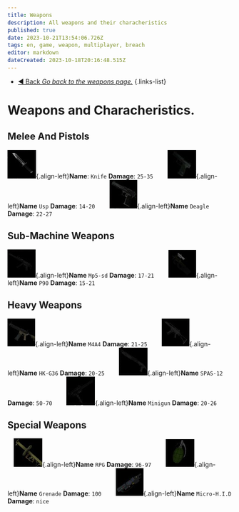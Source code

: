 ```yaml
---
title: Weapons
description: All weapons and their characheristics
published: true
date: 2023-10-21T13:54:06.726Z
tags: en, game, weapon, multiplayer, breach
editor: markdown
dateCreated: 2023-10-18T20:16:48.515Z
---
```


- [:arrow_backward: Back *Go back to the weapons page.*](/en/game/weapons#weapons)
{.links-list}
# Weapons and Characheristics.
## Melee And Pistols
![knife.png](/images/items/inventoryicons/knife.png){.align-left}**Name**: `Knife`
**Damage**: `25-35`
⠀
⠀
![usp.png](/images/items/inventoryicons/usp.png){.align-left}**Name** `Usp`
**Damage**: `14-20`
⠀
⠀
![deagle.png](/images/items/inventoryicons/deagle.png){.align-left}**Name** `Deagle`
**Damage**: `22-27`
⠀
## Sub-Machine Weapons
![mp5-sd.png](/images/items/inventoryicons/mp5-sd.png){.align-left}**Name** `Mp5-sd`
**Damage**: `17-21`
⠀
⠀
![p90.png](/images/items/inventoryicons/p90.png){.align-left}**Name** `P90`
**Damage**: `15-21`
⠀
⠀
## Heavy Weapons
![m4a4.png](/images/items/inventoryicons/m4a4.png){.align-left}**Name** `M4A4`
**Damage**: `21-25`
⠀
⠀
![HK-G36.png](/images/items/inventoryicons/scar.png){.align-left}**Name** `HK-G36`
**Damage**: `20-25`
⠀
⠀
![SPAS12.png](/images/items/inventoryicons/spas-12.png){.align-left}**Name** `SPAS-12`
**Damage**: `50-70`
⠀
⠀
![minigun.png](/images/items/inventoryicons/minigun.png){.align-left}**Name** `Minigun`
**Damage**: `20-26`
⠀
## Special Weapons
⠀
![rpg.png](/images/items/inventoryicons/rpg.png){.align-left}**Name** `RPG`
**Damage**: `96-97`
⠀
⠀
![grenade.png](/images/items/inventoryicons/grenade.png){.align-left}**Name** `Grenade`
**Damage**: `100`
⠀
⠀
![microhid.png](/images/items/inventoryicons/microhid.png){.align-left}**Name** `Micro-H.I.D`
**Damage**: `nice`
